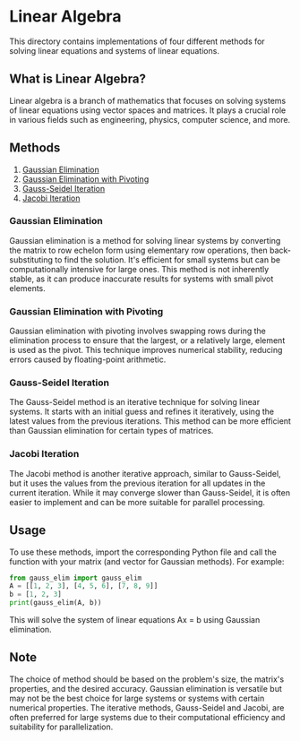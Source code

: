 # Linear Algebra

This directory contains implementations of four different methods for solving linear equations and systems of linear equations.

## What is Linear Algebra?
Linear algebra is a branch of mathematics that focuses on solving systems of linear equations using vector spaces and matrices. It plays a crucial role in various fields such as engineering, physics, computer science, and more.

## Methods
1. [Gaussian Elimination](#gaussian-elimination)
2. [Gaussian Elimination with Pivoting](#gaussian-elimination-with-pivoting)
3. [Gauss-Seidel Iteration](#gauss-seidel-iteration)
4. [Jacobi Iteration](#jacobi-iteration)

### Gaussian Elimination
Gaussian elimination is a method for solving linear systems by converting the matrix to row echelon form using elementary row operations, then back-substituting to find the solution. It's efficient for small systems but can be computationally intensive for large ones. This method is not inherently stable, as it can produce inaccurate results for systems with small pivot elements.

### Gaussian Elimination with Pivoting
Gaussian elimination with pivoting involves swapping rows during the elimination process to ensure that the largest, or a relatively large, element is used as the pivot. This technique improves numerical stability, reducing errors caused by floating-point arithmetic.

### Gauss-Seidel Iteration
The Gauss-Seidel method is an iterative technique for solving linear systems. It starts with an initial guess and refines it iteratively, using the latest values from the previous iterations. This method can be more efficient than Gaussian elimination for certain types of matrices.

### Jacobi Iteration
The Jacobi method is another iterative approach, similar to Gauss-Seidel, but it uses the values from the previous iteration for all updates in the current iteration. While it may converge slower than Gauss-Seidel, it is often easier to implement and can be more suitable for parallel processing.

## Usage
To use these methods, import the corresponding Python file and call the function with your matrix (and vector for Gaussian methods). For example:

```python
from gauss_elim import gauss_elim
A = [[1, 2, 3], [4, 5, 6], [7, 8, 9]]
b = [1, 2, 3]
print(gauss_elim(A, b))
```

This will solve the system of linear equations Ax = b using Gaussian elimination.

## Note
The choice of method should be based on the problem's size, the matrix's properties, and the desired accuracy. Gaussian elimination is versatile but may not be the best choice for large systems or systems with certain numerical properties. The iterative methods, Gauss-Seidel and Jacobi, are often preferred for large systems due to their computational efficiency and suitability for parallelization.
